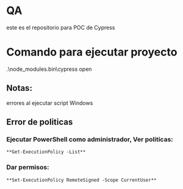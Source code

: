 # QA
este es el repositorio para POC de Cypress

# Comando para ejecutar proyecto
 .\node_modules\.bin\cypress open 

 ## Notas:
 errores al ejecutar script Windows
 
 ## Error de politicas
 
 ### Ejecutar PowerShell como administrador, Ver politicas:
    **Get-ExecutionPolicy -List**

 ### Dar permisos:
    **Set-ExecutionPolicy RemoteSigned -Scope CurrentUser**